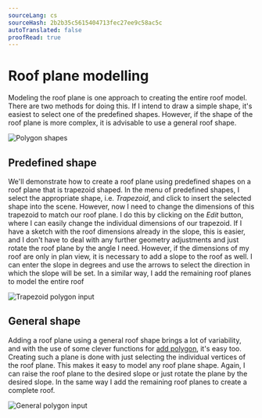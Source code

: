 ```yaml
---
sourceLang: cs
sourceHash: 2b2b35c5615404713fec27ee9c58ac5c
autoTranslated: false
proofRead: true
---
```


# Roof plane modelling
Modeling the roof plane is one approach to creating the entire roof model. There are two methods for doing this. If I intend to draw a simple shape, it's easiest to select one of the predefined shapes. However, if the shape of the roof plane is more complex, it is advisable to use a general roof shape.

![Polygon shapes](img/rooFPolygonShapes.png)


## Predefined shape
We'll demonstrate how to create a roof plane using predefined shapes on a roof plane that is trapezoid shaped. In the menu of predefined shapes, I select the appropriate shape, i.e. *Trapezoid*, and click to insert the selected shape into the scene. However, now I need to change the dimensions of this trapezoid to match our roof plane. I do this by clicking on the *Edit* button, where I can easily change the individual dimensions of our trapezoid.
If I have a sketch with the roof dimensions already in the slope, this is easier, and I don't have to deal with any further geometry adjustments and just rotate the roof plane by the angle I need. However, if the dimensions of my roof are only in plan view, it is necessary to add a slope to the roof as well. I can enter the slope in degrees and use the arrows to select the direction in which the slope will be set. In a similar way, I add the remaining roof planes to model the entire roof
  
![Trapezoid polygon input](img/trapezpoidPolygonInput.png)



## General shape
Adding a roof plane using a general roof shape brings a lot of variability, and with the use of some clever functions for [add polygon](insertPolygon.md), it's easy too. Creating such a plane is done with just selecting the individual vertices of the roof plane. This makes it easy to model any roof plane shape. Again, I can raise the roof plane to the desired slope or just rotate the plane by the desired slope. In the same way I add the remaining roof planes to create a complete roof.
  
![General polygon input](img/generalPolygonInput.png)
